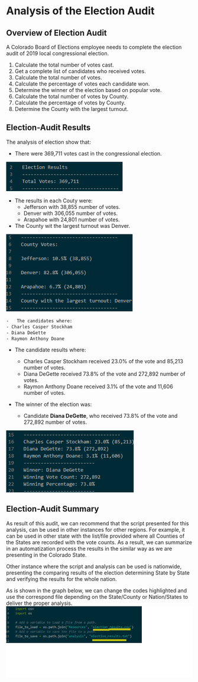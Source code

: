 # Analysis of the Election Audit

## Overview of Election Audit
A Colorado Board of Elections employee needs to complete the election audit of 2019 local congressional election.
1.	Calculate the total number of votes cast.
2.	Get a complete list of candidates who received votes.
3.	Calculate the total number of votes.
4.	Calculate the percentage of votes each candidate won.
5.	Determine the winner of the election based on popular vote.
6.  Calculate the total number of votes by County.
7.  Calculate the percentage of votes by County.
8.  Determine the County with the largest turnout.



## Election-Audit Results
The analysis of election show that:
  -	There were 369,711 votes cast in the congressional election.
  
![Pic1](Resources/Pic1.png)  

  - The results in each Couty were:
    - Jefferson with 38,855 number of votes.
    - Denver with 306,055 number of votes.
    - Arapahoe with 24,801 number of votes.
  - The County wit the largest turnout was Denver.
  
![Pic2](Resources/Pic2.png)  

    -	The candidates where: 
    - Charles Casper Stockham
    - Diana DeGette
    - Raymon Anthony Doane
  -	The candidate results where:
     - Charles Casper Stockham received 23.0% of the vote and 85,213 number of votes.
     - Diana DeGette received 73.8% of the vote and 272,892 number of votes.
     - Raymon Anthony Doane received 3.1% of the vote and 11,606 number of votes.
  
  -	The winner of the election was:
    -	Candidate **Diana DeGette**, who received 73.8% of the vote and 272,892 number of votes.
    
![Pic3](Resources/Pic3.png)

## Election-Audit Summary
As result of this audit, we can recommend that the script presented for this analysis, can be used in other instances for other regions. 
For example, it can be used in other state with the list/file provided where all Counties of the States are recorded with the vote counts. As a result, we can summarize in an automatization process the results in the similar way as we are presenting in the Colorado State. 

Other instance where the script and analysis can be used is nationwide, presenting the comparing results of the election determining State by State and verifying the results for the whole nation.  

As is shown in the graph below, we can change the codes highlighted and use the correspond file depending on the State/County or Nation/States to deliver the proper analysis.
![Pic4](Resources/Pic4.png)
